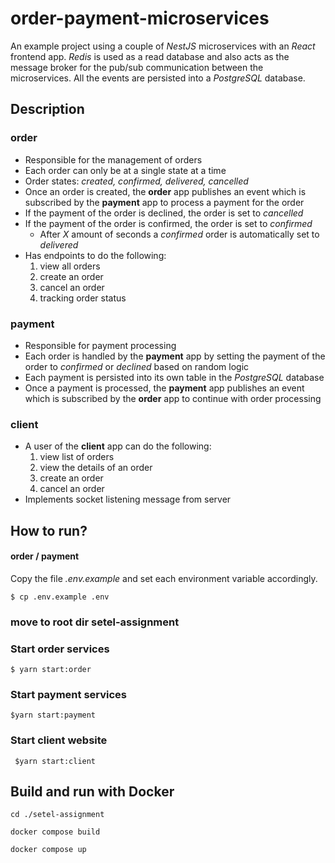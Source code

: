 # order-payment-microservices
An example project using a couple of _NestJS_ microservices with an _React_ frontend app.
_Redis_ is used as a read database and also acts as the message broker for the pub/sub communication between the microservices. 
All the events are persisted into a _PostgreSQL_ database.

## Description

### order
- Responsible for the management of orders
- Each order can only be at a single state at a time
- Order states: _created, confirmed, delivered, cancelled_
- Once an order is created, the **order** app publishes an event which is subscribed by the **payment** app to process a payment for the order
- If the payment of the order is declined, the order is set to _cancelled_
- If the payment of the order is confirmed, the order is set to _confirmed_
  - After _X_ amount of seconds a _confirmed_ order is automatically set to _delivered_
- Has endpoints to do the following:
  1. view all orders
  2. create an order
  3. cancel an order
  4. tracking order status

### payment
- Responsible for payment processing
- Each order is handled by the **payment** app by setting the payment of the order to _confirmed_ or _declined_ based on random logic
- Each payment is persisted into its own table in the _PostgreSQL_ database
- Once a payment is processed, the **payment** app publishes an event which is subscribed by the **order** app to continue with order processing

### client
- A user of the **client** app can do the following:
  1. view list of orders
  2. view the details of an order
  3. create an order
  4. cancel an order
- Implements socket listening message from server

## How to run?

#### order / payment
Copy the file _.env.example_ and set each environment variable accordingly.
```
$ cp .env.example .env
```
### move to root dir setel-assignment

### Start order services
```
$ yarn start:order 
```

### Start payment services
```
$yarn start:payment 
```

### Start client website
```
 $yarn start:client
```

## Build and run with Docker

```
cd ./setel-assignment
```

```
docker compose build
```

```
docker compose up
```
